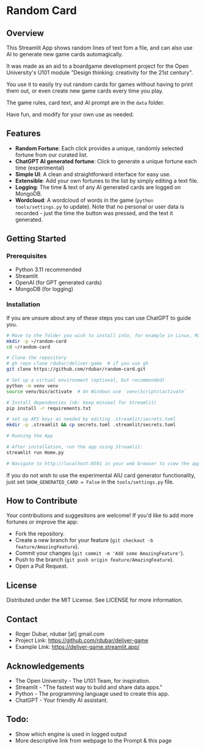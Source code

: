 # Random Card

## Overview

This Streamlit App shows random lines of text fom a file, and can also use AI to generate new game cards automagically.

It was made as an aid to a boardgame development project for the Open University's U101 module "Design thinking: creativity for the 21st century". 

You use it to easily try out random cards for games without having to print them out, or even create new game cards every time you play.

The game rules, card text, and AI prompt are in the `data` folder.

Have fun, and modify for your own use as needed.

## Features

- **Random Fortune**: Each click provides a unique, randomly selected fortune from our curated list.
- **ChatGPT AI generated fortune**: Click to generate a unique fortune each time (experimental)
- **Simple UI**: A clean and straightforward interface for easy use.
- **Extensible**: Add your own fortunes to the list by simply editing a text file.
- **Logging**: The time & text of any AI generated cards are logged on MongoDB.
- **Wordcloud**: A wordcloud of words in the game (`python tools/settings.py` to update).
Note that no personal or user data is recorded - just the time the button was pressed, and the text it generated. 

## Getting Started

### Prerequisites

- Python 3.11 recommended
- Streamlit
- OpenAI (for GPT generated cards)
- MongoDB (for logging)

### Installation

If you are unsure about any of these steps you can use ChatGPT to guide you. 

```sh
# Move to the folder you wish to install into, for example in Linux, MacOS or Windows with WSL2:
mkdir -p ~/random-card
cd ~/random-card

# Clone the repository
# gh repo clone rdubar/deliver-game  # if you use gh
git clone https://github.com/rdubar/random-card.git

# Set up a virtual environment (optional, but recommended)
python -m venv venv
source venv/bin/activate  # On Windows use `venv\Scripts\activate`

# Install dependencies (nb: keep minimal for Streamlit)
pip install -r requirements.txt

# set up API keys as needed by editing .streamlit/secrets.toml
mkdir -p .streamlit && cp secrets.toml .streamlit/secrets.toml

# Running the App

# After installation, run the app using Streamlit:
streamlit run Home.py

# Navigate to http://localhost:8501 in your web browser to view the app.
```
If you do not wish to use the experimental AIU card generator functionality, just set `SHOW_GENERATED_CARD = False` in the `tools/settings.py` file.

## How to Contribute
Your contributions and suggesitons are welcome! If you'd like to add more fortunes or improve the app:

* Fork the repository.
* Create a new branch for your feature (`git checkout -b feature/AmazingFeature`).
* Commit your changes (`git commit -m 'Add some AmazingFeature'`).
* Push to the branch (`git push origin feature/AmazingFeature`).
* Open a Pull Request.

## License
Distributed under the MIT License. See LICENSE for more information.

## Contact
* Roger Dubar, rdubar [at] gmail.com
* Project Link: https://github.com/rdubar/deliver-game
* Example Link: https://deliver-game.streamlit.app/

## Acknowledgements
* The Open University - The U101 Team, for inspiration.
* Streamlit - "The fastest way to build and share data apps."
* Python - The programming language used to create this app.
* ChatGPT - Your friendly AI assistant.

## Todo: 

* Show which engine is used in logged output
* More descriptive link from webpage to the Prompt & this page

